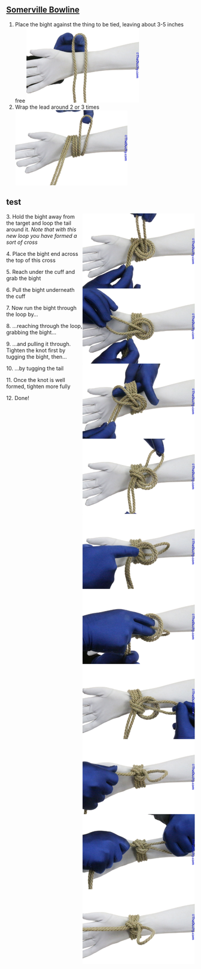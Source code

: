 ## [Somerville Bowline](https://www.theduchy.com/somerville-bowline/#core-technique-quick-overview)

 1. Place the bight against the thing to be tied, leaving about 3-5 inches free  <img src="assets/Sommerville-Bowline-01.jpg" height="200vh">
 2. Wrap the lead around 2 or 3 times <img src="assets/Sommerville-Bowline-02.jpg" height="200vh">

## test

<img src="assets/Sommerville-Bowline-03.jpg" align="right" height="200vh"> 3. Hold the bight away from the target and loop the tail around it. _Note that with this new loop you have formed a sort of cross_

<img src="assets/Sommerville-Bowline-04.jpg" align="right" height="200vh"> 4. Place the bight end across the top of this cross

<img src="assets/Sommerville-Bowline-05.jpg" align="right" height="200vh"> 5. Reach under the cuff and grab the bight

<img src="assets/Sommerville-Bowline-06.jpg" align="right" height="200vh"> 6. Pull the bight underneath the cuff

<img src="assets/Sommerville-Bowline-07.jpg" align="right" height="200vh"> 7. Now run the bight through the loop by…

<img src="assets/Sommerville-Bowline-08.jpg" align="right" height="200vh"> 8. …reaching through the loop, grabbing the bight…

<img src="assets/Sommerville-Bowline-09.jpg" align="right" height="200vh"> 9. …and pulling it through. Tighten the knot first by tugging the bight, then…

<img src="assets/Sommerville-Bowline-10.jpg" align="right" height="200vh"> 10. …by tugging the tail

<img src="assets/Sommerville-Bowline-11.jpg" align="right" height="200vh"> 11. Once the knot is well formed, tighten more fully

<img src="assets/Sommerville-Bowline-12.jpg" align="right" height="200vh"> 12. Done!
